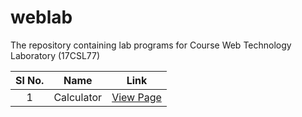 # weblab
The repository containing lab programs for Course Web Technology Laboratory (17CSL77)

| Sl No. | Name | Link  |
| :---: | :---: | :---: |
| 1 | Calculator | [View Page](https://www.ramanaditya.com/weblab/calculator) |
